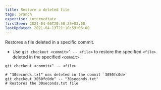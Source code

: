 ```yaml
---
title: Restore a deleted file
tags: branch
expertise: intermediate
firstSeen: 2021-04-06T20:58:25+03:00
lastUpdated: 2021-04-13T21:10:59+03:00
---
```


Restores a file deleted in a specific commit.

- Use `git checkout <commit>^ -- <file>` to restore the specified `<file>` deleted in the specified `<commit>`.

```shell
git checkout <commit>^ -- <file>
```

```shell
# "30seconds.txt" was deleted in the commit `3050fc0de`
git checkout 3050fc0de^ -- "30seconds.txt"
# Restores the 30seconds.txt file
```
